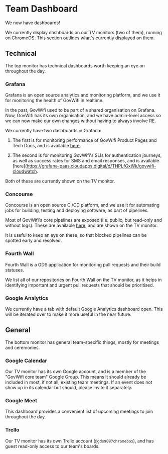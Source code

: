 # Team Dashboard

We now have dashboards!

We currently display dashboards on our TV monitors (two of them), running on ChromeOS. This section 
outlines what's currently displayed on them.

## Technical

The top monitor has technical dashboards worth keeping an eye on throughout the day.

### Grafana

Grafana is an open source analytics and monitoring platform, and we use it for monitoring the health 
of GovWifi in realtime.

In the past, GovWifi used to be part of a shared organisation on Grafana. Now, GovWifi has its own
organisation, and we have admin-level access so we can now make our own changes without having to 
always involve RE. 

We currently have two dashboards in Grafana:

1. The first is for monitoring performance of GovWifi Product Pages and Tech Docs, and is available
[here](https://grafana-paas.cloudapps.digital/d/KMxSG3DWk/govwifi).

2. The second is for monitoring GovWifi's SLIs for authentication journeys, as well as success rates
for SMS and email responses, and is available
[here](https://grafana-paas.cloudapps.digital/d/THPLfGxWk/govwifi-cloudwatch.

Both of these are currently shown on the TV monitor.

### Concourse

Concourse is an open source CI/CD platform, and we use it for automating jobs for building, testing 
and deploying software, as part of pipelines.

Most of GovWifi's core pipelines are exposed (i.e. public, but read-only and without logs). These 
are available [here](https://cd.gds-reliability.engineering/?search=team%3A%20govwifi), and are 
shown on the TV monitor.

It is useful to keep an eye on these, so that blocked pipelines can be spotted early and resolved.

### Fourth Wall

Fourth Wall is a GDS application for monitoring pull requests and their build statuses.

We list all of our repositories on Fourth Wall on the TV monitor, as it helps in identifying 
important and urgent pull requests that should be prioritised.

### Google Analytics

We currently have a tab with default Google Analytics dashboard open. This will be iterated over 
to make it more useful in the near future.

## General

The bottom monitor has general team-specific things, mostly for meetings and ceremonies.

### Google Calendar

Our TV monitor has its own Google account, and is a member of the "GovWifi core team" Google Group.
This means it should already be included in most, if not all, existing team meetings. If an event
does not show up in its calendar but should, please invite it separately.

### Google Meet

This dashboard provides a convenient list of upcoming meetings to join throughout the day.

### Trello

Our TV monitor has its own Trello account (`@gds9097chromebox`), and has guest read-only access to 
our team's boards.
